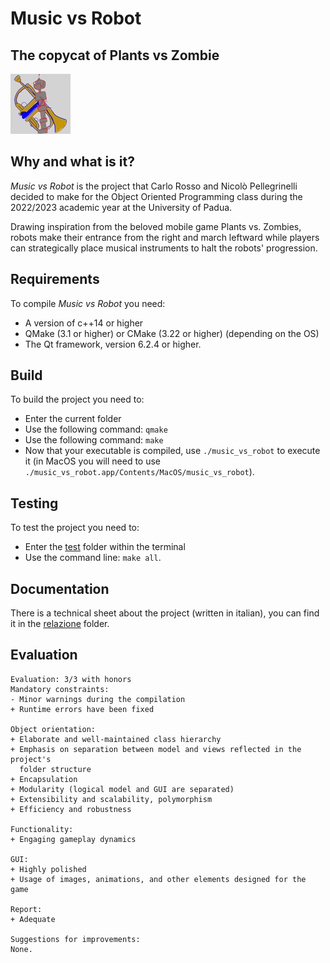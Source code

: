 # Music vs Robot

## The copycat of Plants vs Zombie

![logo](assets/icon1.png)

## Why and what is it?

_Music vs Robot_ is the project that Carlo Rosso and Nicolò Pellegrinelli decided 
to make for the Object Oriented Programming class during the 2022/2023 academic year
at the University of Padua.

Drawing inspiration from the beloved mobile game
Plants vs. Zombies, robots make their entrance from the right and march
leftward while players can strategically place musical instruments to halt the
robots' progression.

## Requirements

To compile _Music vs Robot_ you need:

- A version of c++14 or higher
- QMake (3.1 or higher) or CMake (3.22 or higher) (depending on the OS)
- The Qt framework, version 6.2.4 or higher.

## Build

To build the project you need to:

- Enter the current folder
- Use the following command: `qmake`
- Use the following command: `make`
- Now that your executable is compiled, use `./music_vs_robot` to execute it
  (in MacOS you will need to use
  `./music_vs_robot.app/Contents/MacOS/music_vs_robot`).

## Testing

To test the project you need to:

- Enter the [test](./test) folder within the terminal
- Use the command line: `make all`.

## Documentation

There is a technical sheet about the project (written in italian), you can find it in the
[relazione](./relazione) folder.

## Evaluation

```
Evaluation: 3/3 with honors
Mandatory constraints:
- Minor warnings during the compilation
+ Runtime errors have been fixed

Object orientation:
+ Elaborate and well-maintained class hierarchy
+ Emphasis on separation between model and views reflected in the project's
  folder structure
+ Encapsulation
+ Modularity (logical model and GUI are separated)
+ Extensibility and scalability, polymorphism
+ Efficiency and robustness

Functionality:
+ Engaging gameplay dynamics

GUI:
+ Highly polished
+ Usage of images, animations, and other elements designed for the game

Report:
+ Adequate

Suggestions for improvements:
None.
```
